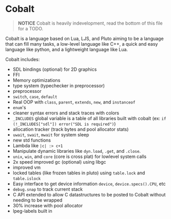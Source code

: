 # Cobalt
> **NOTICE** Cobalt is heavily indevelopment, read the bottom of this file for a TODO.

Cobalt is a language based on Lua, LJS, and Pluto aiming to be a language that can fill many tasks, a
low-level language like C++, a quick and easy language like python, and a lightweight language like Lua.

Cobalt includes:
- SDL bindings (optional) for 2D graphics
- FFI
- Memory optimizations
- type system (typechecker in preprocessor)
- preprocessor
- `switch`, `case`, `default`
- Real OOP with `class`, `parent`, `extends`, `new`, and `instanceof`
- `enum`'s
- cleaner syntax errors and stack traces with colors
- `_INCLUDES` global variable is a table of all libraries built with cobalt (ex: `if (!_INCLUDES["sdl"]) error("SDL is required")`)
- allocation tracker (track bytes and pool allocator stats)
- `uwait`, `swait`, `mwait` for system sleep
- new std functions
- Lambda like `|c| :> c+1`
- Manipulate dynamic libraries like `dyn.load`, `.get`, and `.close`. 
- `unix`, `win`, and `core` (core is cross plat) for lowlevel system calls
- 2x speed improved gc (optional) using libgc
- improved vm
- locked tables (like frozen tables in pluto) using `table.lock` and `table.islock`
- Easy interface to get device information `device`, `device.specs().CPU`, etc
- `debug.snap` to track current stack
- C API extended to allow C datastructures to be posted to Cobalt without needing to be wrapped
- 30% increase with pool allocator
- lpeg-labels built in